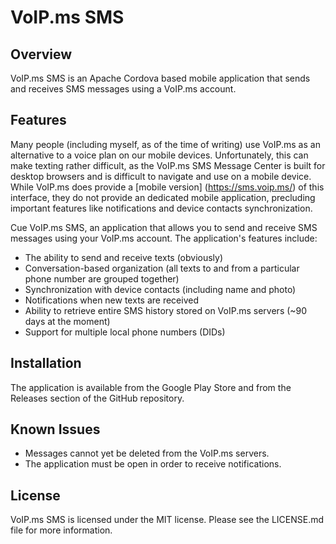 # VoIP.ms SMS #

## Overview ##

VoIP.ms SMS is an Apache Cordova based mobile application that sends and receives SMS messages using a VoIP.ms account.

## Features ##

Many people (including myself, as of the time of writing) use VoIP.ms as an alternative to a voice plan on our mobile
devices. Unfortunately, this can make texting rather difficult, as the VoIP.ms SMS Message Center is built for desktop
browsers and is difficult to navigate and use on a mobile device. While VoIP.ms does provide a [mobile version]
(https://sms.voip.ms/) of this interface, they do not provide an dedicated mobile application, precluding important
features like notifications and device contacts synchronization.

Cue VoIP.ms SMS, an application that allows you to send and receive SMS messages using your VoIP.ms account. The
application's features include:

* The ability to send and receive texts (obviously)
* Conversation-based organization (all texts to and from a particular phone number are grouped together)
* Synchronization with device contacts (including name and photo)
* Notifications when new texts are received
* Ability to retrieve entire SMS history stored on VoIP.ms servers (~90 days at the moment)
* Support for multiple local phone numbers (DIDs)

## Installation ##

The application is available from the Google Play Store and from the Releases section of the GitHub repository.

## Known Issues ##

* Messages cannot yet be deleted from the VoIP.ms servers.
* The application must be open in order to receive notifications.

## License ##

VoIP.ms SMS is licensed under the MIT license. Please see the LICENSE.md file for more information.